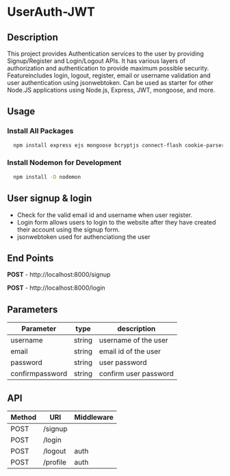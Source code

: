 # UserAuth-JWT

## Description
This project provides Authentication services to the user by providing Signup/Register and Login/Logout APIs. It has various layers of authorization and authentication to provide maximum possible security. Featureincludes login, logout, register, email or username validation and user authentication using jsonwebtoken. Can be used as starter for other Node.JS applications using Node.js, Express, JWT, mongoose, and more.

## Usage
### Install All Packages
```bash
  npm install express ejs mongoose bcryptjs connect-flash cookie-parser express-session memorystore jsonwebtoken body-parser
```
### Install Nodemon for Development
```bash
  npm install -D nodemon
```

## User signup & login

- Check for the valid email id and username when user register.
- Login form allows users to login to the website after they have created their account using the signup form.
- jsonwebtoken used for authenciationg the user

## End Points
**POST** - http://localhost:8000/signup

**POST** - http://localhost:8000/login

## Parameters
| Parameter         | type        |      description                                    |
| -----------------  | ----------- | ---------------------------------------------------- |
| username | string | username of the user |
| email | string | email id of the user |
| password | string | user password |
| confirmpassword | string | confirm user password |


## API

| Method | URI               | Middleware |
| ------ | ----------------- | ---------- |
| POST   | /signup           |            |
| POST   | /login            |            |
| POST   | /logout           |  auth      |
| POST   | /profile          |  auth      |


